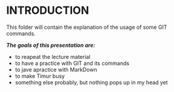 
# INTRODUCTION

This folder will contain the explanation of the usage of some GIT commands.

***The goals of this presentation are:***

* to reapeat the lecture material
* to have a practice with GIT and its commands
* to jave apractice with MarkDown
* to make Timur busy 
* something else probably, but nothing pops up in my head yet

